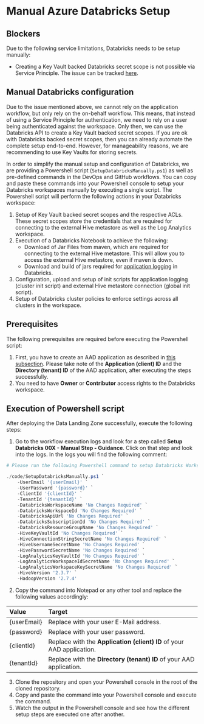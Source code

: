 # Manual Azure Databricks Setup

## Blockers

Due to the following service limitations, Databricks needs to be setup manually:

* Creating a Key Vault backed Databricks secret scope is not possible via Service Principle. The issue can be tracked [here](https://github.com/databricks/databricks-cli/issues/338).

## Manual Databricks configuration

Due to the issue mentioned above, we cannot rely on the application workflow, but only rely on the on-behalf workflow. This means, that instead of using a Service Principle for authentication, we need to rely on a user being authenticated against the workspace. Only then, we can use the Databricks API to create a Key Vault backed secret scopes. If you are ok with Databricks backed secret scopes, then you can already automate the complete setup end-to-end. However, for manageability reasons, we are recommending to use Key Vaults for storing secrets.

In order to simplify the manual setup and configuration of Databricks, we are providing a Powershell script (`SetupDatabricksManually.ps1`) as well as pre-defined commands in the DevOps and GitHub workflows. You can copy and paste these commands into your Powershell console to setup your Databricks workspaces manually by executing a single script. The Powershell script will perform the following actions in your Databricks workspace:

1. Setup of Key Vault backed secret scopes and the respective ACLs. These secret scopes store the credentials that are required for connecting to the external Hive metastore as well as the Log Analytics workspace.
2. Execution of a Databricks Notebook to achieve the following:
    - Download of Jar Files from maven, which are required for connecting to the external Hive metastore. This will allow you to access the external Hive metastore, even if maven is down.
    - Download and build of jars required for [application logging](https://github.com/mspnp/spark-monitoring) in Databricks.
3. Configuration, upload and setup of init scripts for application logging (cluster init script) and external Hive metastore connection (global init script).
4. Setup of Databricks cluster policies to enforce settings across all clusters in the workspace.

## Prerequisites

The following prerequisites are required before executing the Powershell script:

1. First, you have to create an AAD application as described in [this subsection](https://docs.microsoft.com/en-us/azure/databricks/dev-tools/api/latest/aad/app-aad-token#configure-an-app-in-azure-portal). Please take note of the **Application (client) ID** and the **Directory (tenant) ID** of the AAD application, after executing the steps successfully.
2. You need to have **Owner** or **Contributor** access rights to the Databricks workspace.

## Execution of Powershell script

After deploying the Data Landing Zone successfully, execute the following steps:

1. Go to the workflow execution logs and look for a step called **Setup Databricks 00X - Manual Step - Guidance**. Click on that step and look into the logs. In the logs you will find the following comment:

```Powershell
# Please run the following Powershell command to setup Databricks Workspace 00X

./code/SetupDatabricksManually.ps1 `
    -UserEmail '{userEmail}' `
    -UserPassword '{password}' `
    -ClientId '{clientId}' `
    -TenantId '{tenantId}' `
    -DatabricksWorkspaceName 'No Changes Required' `
    -DatabricksWorkspaceId 'No Changes Required' `
    -DatabricksApiUrl 'No Changes Required' `
    -DatabricksSubscriptionId 'No Changes Required' `
    -DatabricksResourceGroupName 'No Changes Required' `
    -HiveKeyVaultId 'No Changes Required' `
    -HiveConnectionStringSecretName 'No Changes Required' `
    -HiveUsernameSecretName 'No Changes Required' `
    -HivePasswordSecretName 'No Changes Required' `
    -LogAnalyticsKeyVaultId 'No Changes Required' `
    -LogAnalyticsWorkspaceIdSecretName 'No Changes Required' `
    -LogAnalyticsWorkspaceKeySecretName 'No Changes Required' `
    -HiveVersion '2.3.7' `
    -HadoopVersion '2.7.4'
```

2. Copy the command into Notepad or any other tool and replace the following values accordingly:

| Value       | Target |
|:------------|:------------|
| {userEmail} | Replace with your user E-Mail address. |
| {password}  | Replace with your user password. |
| {clientId}  | Replace with the **Application (client) ID** of your AAD application. |
| {tenantId}  | Replace with the **Directory (tenant) ID** of your AAD application. |

3. Clone the repository and open your Powershell console in the root of the cloned repository.
4. Copy and paste the command into your Powershell console and execute the command.
5. Watch the output in the Powershell console and see how the different setup steps are executed one after another.
